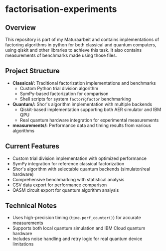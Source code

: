 # factorisation-experiments

## Overview

This repository is part of my Maturaarbeit and contains implementations of factoring algorithms in python for both classical and quantum computers, using qiskit and other libraries to achieve this task. It also contains measurements of benchmarks made using those files.

## Project Structure

* **Classical/:** Traditional factorization implementations and benchmarks
  * Custom Python trial division algorithm
  * SymPy-based factorization for comparison
  * Shell scripts for system `factor`/`gfactor` benchmarking
* **Quantum/:** Shor's algorithm implementation with multiple backends
  * Qiskit-based implementation supporting both AER simulator and IBM QPU
  * Real quantum hardware integration for experimental measurements
* **measurements/:** Performance data and timing results from various algorithms

## Current Features

* Custom trial division implementation with optimized performance
* SymPy integration for reference classical factorization
* Shor's algorithm with selectable quantum backends (simulator/real hardware)
* Comprehensive benchmarking with statistical analysis
* CSV data export for performance comparison
* QASM circuit export for quantum algorithm analysis

## Technical Notes

* Uses high-precision timing (`time.perf_counter()`) for accurate measurements
* Supports both local quantum simulation and IBM Cloud quantum hardware
* Includes noise handling and retry logic for real quantum device limitations